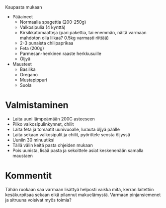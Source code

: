  Kaupasta mukaan

* Pääaineet
    * Normaalia spagettia 
    (200-250g)
    * Valkosipulia 
    (4 kynttä)
    * Kirsikkatomaatteja 
    (pari pakettia, tai enemmän, näitä varmaan mahdoton olla liikaa? 0.5kg varmasti riittää)
    * 2-3 punaista chilipaprikaa 
    * Feta (200g)
    * Parmesan-henkinen raaste herkkusuille
    * Öljyä
* Mausteet
    * Basilika
    * Oregano
    * Mustapippuri
    * Suola


# Valmistaminen

* Laita uuni lämpeämään 200C asteeseen
* Pilko valkosipulinkynnet, chilit
* Laita feta ja tomaatit uunivuoalle, lurauta öljyä päälle
* Laita sekaan valkosipulit ja chilit, pyörittele seosta öljyssä
* Uuniin 30 minuutiksi
* Tällä välin keitä pasta ohjeiden mukaan
* Pois uunista, lisää pasta ja sekoittele asiat keskenenään samalla maustaen

# Kommentit 

Tähän ruokaan saa varmaan lisättyä helposti vaikka mitä, kerran laitettiin kesäkurpitsaa sekaan eikä pilannut makuelämystä. Varmaan pinjansiemenet ja sitruuna voisivat myös toimia?